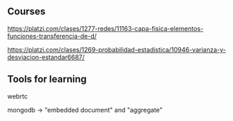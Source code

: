 ## Courses

https://platzi.com/clases/1277-redes/11163-capa-fisica-elementos-funciones-transferencia-de-d/

https://platzi.com/clases/1269-probabilidad-estadistica/10946-varianza-y-desviacion-estandar6687/

## Tools for learning

webrtc

mongodb -> "embedded document" and "aggregate"

